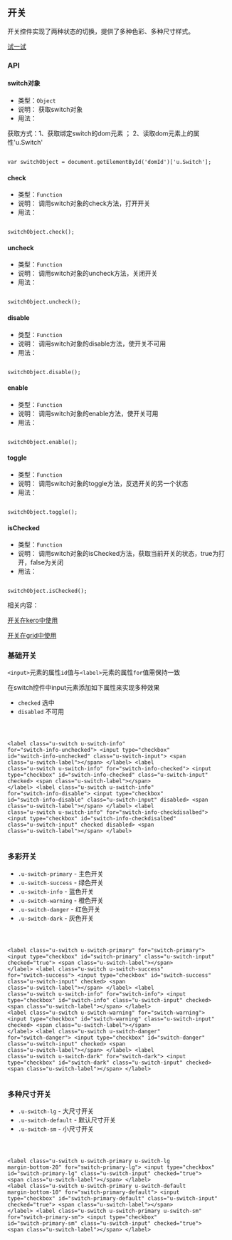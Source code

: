 ## 开关

开关控件实现了两种状态的切换，提供了多种色彩、多种尺寸样式。




[试一试](http://tinper.org/webide/#/demos/ui/switch)


### API

#### switch对象

* 类型：`Object`
* 说明： 获取switch对象
* 用法：

获取方式：1、获取绑定switch的dom元素 ； 2、读取dom元素上的属性'u.Switch'


```

var switchObject = document.getElementById('domId')['u.Switch'];

```

#### check

* 类型：`Function`
* 说明： 调用switch对象的check方法，打开开关
* 用法：

```

switchObject.check();

```

#### uncheck

* 类型：`Function`
* 说明： 调用switch对象的uncheck方法，关闭开关
* 用法：

```

switchObject.uncheck();

```

#### disable

* 类型：`Function`
* 说明： 调用switch对象的disable方法，使开关不可用
* 用法：

```

switchObject.disable();

```
#### enable

* 类型：`Function`
* 说明： 调用switch对象的enable方法，使开关可用
* 用法：

```

switchObject.enable();

```

#### toggle

* 类型：`Function`
* 说明： 调用switch对象的toggle方法，反选开关的另一个状态
* 用法：

```

switchObject.toggle();

```

#### isChecked

* 类型：`Function`
* 说明： 调用switch对象的isChecked方法，获取当前开关的状态，true为打开，false为关闭
* 用法：

```

switchObject.isChecked();

```


相关内容：

[开关在kero中使用](http://docs.tinper.org/moy/kero/ex_switch.html)    

[开关在grid中使用](http://tinper.org/webide/#/demos/grids/edit)


### 基础开关

`<input>`元素的属性`id`值与`<label>`元素的属性`for`值需保持一致

在switch控件中input元素添加如下属性来实现多种效果

- `checked` 选中
- `disabled` 不可用

<div class="examples-code"><pre><code>

&lt;label class="u-switch u-switch-info" for="switch-info-unchecked">
    &lt;input type="checkbox" id="switch-info-unchecked" class="u-switch-input">
    &lt;span class="u-switch-label">&lt;/span>
&lt;/label>
&lt;label class="u-switch u-switch-info" for="switch-info-checked">
    &lt;input type="checkbox" id="switch-info-checked" class="u-switch-input" checked>
    &lt;span class="u-switch-label">&lt;/span>
&lt;/label>
&lt;label class="u-switch u-switch-info" for="switch-info-disable">
    &lt;input type="checkbox" id="switch-info-disable" class="u-switch-input" disabled>
    &lt;span class="u-switch-label">&lt;/span>
&lt;/label>
&lt;label class="u-switch u-switch-info" for="switch-info-checkdisalbed">
    &lt;input type="checkbox" id="switch-info-checkdisalbed" class="u-switch-input" checked disabled>
    &lt;span class="u-switch-label">&lt;/span>
&lt;/label>
</code></pre>
</div>





### 多彩开关

* `.u-switch-primary` - 主色开关
* `.u-switch-success` - 绿色开关
* `.u-switch-info` - 蓝色开关
* `.u-switch-warning` - 橙色开关
* `.u-switch-danger` - 红色开关
* `.u-switch-dark` - 灰色开关

<div class="examples-code"><pre><code>

&lt;label class="u-switch u-switch-primary" for="switch-primary">
    &lt;input type="checkbox" id="switch-primary" class="u-switch-input" checked="true">
    &lt;span class="u-switch-label">&lt;/span>
&lt;/label>
&lt;label class="u-switch u-switch-success" for="switch-success">
    &lt;input type="checkbox" id="switch-success" class="u-switch-input" checked>
    &lt;span class="u-switch-label">&lt;/span>
&lt;/label>
&lt;label class="u-switch u-switch-info" for="switch-info">
    &lt;input type="checkbox" id="switch-info" class="u-switch-input" checked>
    &lt;span class="u-switch-label">&lt;/span>
&lt;/label>
&lt;label class="u-switch u-switch-warning" for="switch-warning">
    &lt;input type="checkbox" id="switch-warning" class="u-switch-input" checked>
    &lt;span class="u-switch-label">&lt;/span>
&lt;/label>
&lt;label class="u-switch u-switch-danger" for="switch-danger">
    &lt;input type="checkbox" id="switch-danger" class="u-switch-input" checked>
    &lt;span class="u-switch-label">&lt;/span>
&lt;/label>
&lt;label class="u-switch u-switch-dark" for="switch-dark">
    &lt;input type="checkbox" id="switch-dark" class="u-switch-input" checked>
    &lt;span class="u-switch-label">&lt;/span>
&lt;/label>
</code></pre>
</div>





### 多种尺寸开关

* `.u-switch-lg` - 大尺寸开关
* `.u-switch-default` - 默认尺寸开关
* `.u-switch-sm` - 小尺寸开关

<div class="examples-code"><pre><code>

&lt;label class="u-switch u-switch-primary u-switch-lg margin-bottom-20" for="switch-primary-lg">
    &lt;input type="checkbox" id="switch-primary-lg" class="u-switch-input" checked="true">
    &lt;span class="u-switch-label">&lt;/span>
&lt;/label>
&lt;label class="u-switch u-switch-primary u-switch-default margin-bottom-10" for="switch-primary-default">
    &lt;input type="checkbox" id="switch-primary-default" class="u-switch-input" checked="true">
    &lt;span class="u-switch-label">&lt;/span>
&lt;/label>
&lt;label class="u-switch u-switch-primary u-switch-sm" for="switch-primary-sm">
    &lt;input type="checkbox" id="switch-primary-sm" class="u-switch-input" checked="true">
    &lt;span class="u-switch-label">&lt;/span>
&lt;/label>
</code></pre>
</div>



